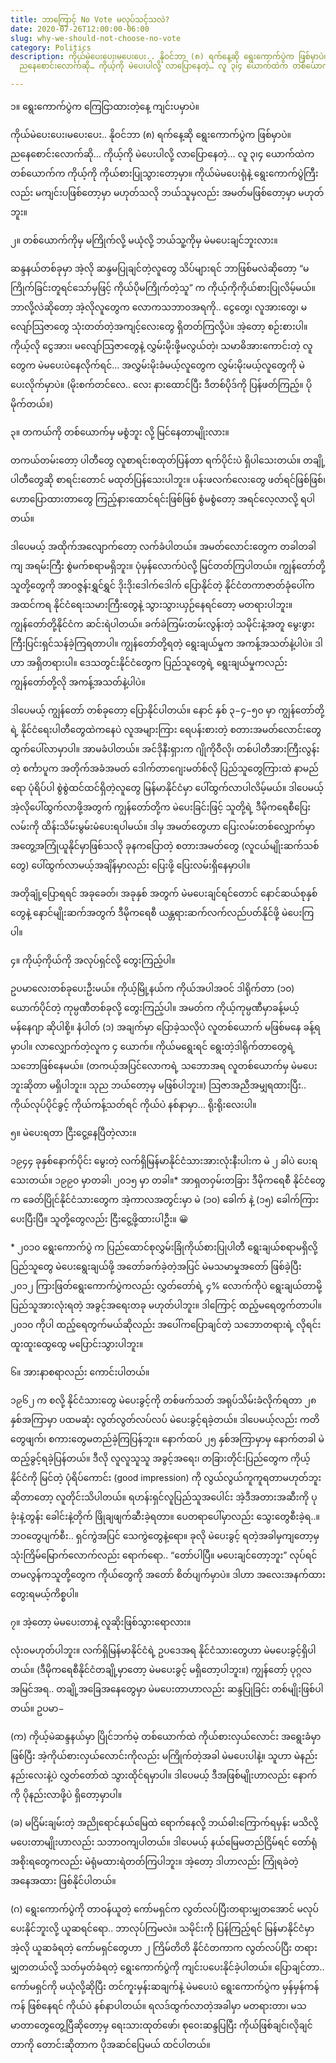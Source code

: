 ```yaml
---
title: ဘာကြောင့် No Vote မလုပ်သင့်သလဲ?
date: 2020-07-26T12:00:00-06:00
slug: why-we-should-not-choose-no-vote
category: Politics
description: ကိုယ်မဲပေးပေး၊မပေးပေး.. နိုဝင်ဘာ (၈) ရက်နေ့ဆို ရွေးကောက်ပွဲက ဖြစ်မှာပဲ။
  ညနေစောင်းလောက်ဆို… ကိုယ့်ကို မဲပေးပါလို့ လာပြောနေတဲ့… လူ ၃၊၄ ယောက်ထဲက တစ်ယောက်က

---
```

၁။ ရွေးကောက်ပွဲက ကြေငြာထားတဲ့နေ့ ကျင်းပမှာပဲ။

ကိုယ်မဲပေးပေး၊မပေးပေး.. နိုဝင်ဘာ (၈) ရက်နေ့ဆို ရွေးကောက်ပွဲက ဖြစ်မှာပဲ။ ညနေစောင်းလောက်ဆို… ကိုယ့်ကို မဲပေးပါလို့ လာပြောနေတဲ့… လူ ၃၊၄ ယောက်ထဲက တစ်ယောက်က ကိုယ့်ကို ကိုယ်စားပြုသွားတော့မှာ။ ကိုယ်မဲမပေးရုံနဲ့ ရွေးကောက်ပွဲကြီးလည်း မကျင်းပဖြစ်တော့မှာ မဟုတ်သလို ဘယ်သူမှလည်း အမတ်မဖြစ်တော့မှာ မဟုတ်ဘူး။

၂။ တစ်ယောက်ကိုမှ မကြိုက်လို့ မယုံလို့ ဘယ်သူ့ကိုမှ မဲမပေးချင်ဘူးလား။

ဆန္ဒနယ်တစ်ခုမှာ အဲ့လို ဆန္ဒမပြုချင်တဲ့လူတွေ သိပ်များရင် ဘာဖြစ်မလဲဆိုတော့ “မကြိုက်ခြင်းတူရင်သော်မှဖြင့် ကိုယ်ပိုမကြိုက်တဲ့သူ” က ကိုယ့်ကိုကိုယ်စားပြုလိမ့်မယ်။ ဘာလို့လဲဆိုတော့ အဲ့လိုလူတွေက လောကသဘာဝအရကို.. ငွေတွေ၊ လူအားတွေ၊ မလျော်သြဇာတွေ သုံးတတ်တဲ့အကျင့်လေးတွေ ရှိတတ်ကြလို့ပဲ။ အဲ့တော့ စဉ်းစားပါ။ ကိုယ့်လို ငွေအား၊ မလျော်သြဇာတွေနဲ့ လွှမ်းမိုးဖို့မလွယ်တဲ့၊ သမာဓိအားကောင်းတဲ့ လူတွေက မဲမပေးပဲနေလိုက်ရင်… အလွှမ်းမိုးခံမယ့်လူတွေက လွှမ်းမိုးမယ့်လူတွေကို မဲပေးလိုက်မှာပဲ။ (မိုးစက်တင်လေ.. လေး နားထောင်ပြီး ဒီတစ်ပိုဒ်ကို ပြန်ဖတ်ကြည့်။ ပိုမိုက်တယ်။)

၃။ တကယ်ကို တစ်ယောက်မှ မစွံဘူး လို့ မြင်နေတာမျိုးလား။

တကယ်တမ်းတော့ ပါတီတွေ လူစာရင်းစထုတ်ပြန်တာ ရက်ပိုင်းပဲ ရှိပါသေးတယ်။ တချို့ပါတီတွေဆို စာရင်းတောင် မထုတ်ပြန်သေးပါဘူး။ ပန်းဖလက်လေးတွေ ဖတ်ရင်ဖြစ်ဖြစ်၊ ဟောပြောထားတာတွေ ကြည့်နားထောင်ရင်းဖြစ်ဖြစ် စွံမစွံတော့ အရင်လေ့လာလို့ ရပါတယ်။

ဒါပေမယ့် အထိုက်အလျောက်တော့ လက်ခံပါတယ်။ အမတ်လောင်းတွေက တခါတခါကျ အရမ်းကြီး စွဲမက်စရာမရှိဘူး။ ပုံမှန်လောက်ပဲလို့ မြင်တတ်ကြပါတယ်။ ကျွန်တော်တို့ သူတို့တွေကို အာဝဇ္ဇန်းရွှင်ရွှင် ဒိုးဒိုးဒေါက်ဒေါက် ပြောနိုင်တဲ့ နိုင်ငံတကာဇာတ်ခုံပေါ်က အထင်ကရ နိုင်ငံရေးသမားကြီးတွေနဲ့ သွားသွားယှဉ်နေရင်တော့ မတရားပါဘူး။ ကျွန်တော်တို့နိုင်ငံက ဆင်းရဲပါတယ်။ ခက်ခဲကြမ်းတမ်းလွန်းတဲ့ သမိုင်းနဲ့အတူ မွေးဖွားကြီးပြင်းရှင်သန်ခဲ့ကြရတာပါ။ ကျွန်တော်တို့ရတဲ့ ရွေးချယ်မှုက အကန့်အသတ်နဲ့ပါပဲ။ ဒါဟာ အရှိတရားပါ။ ဒေသတွင်းနိုင်ငံတွေက ပြည်သူတွေရဲ့ ရွေးချယ်မှုကလည်း ကျွန်တော်တို့လို အကန့်အသတ်နဲ့ပါပဲ။

ဒါပေမယ့် ကျွန်တော် တစ်ခုတော့ ပြောနိုင်ပါတယ်။ နောင် နှစ် ၃−၄−၅၀ မှာ ကျွန်တော်တို့ရဲ့ နိုင်ငံရေးပါတီတွေထဲကနေပဲ လူအများကြား ရေပန်းစားတဲ့ စတားအမတ်လောင်းတွေ ထွက်ပေါ်လာမှာပါ။ အာမခံပါတယ်။ အင်ဒိုနီးရှားက ဂျိုကိုဝီလို၊ တစ်ပါတီအားကြီးလွန်းတဲ့ စင်္ကာပူက အတိုက်အခံအမတ် ဒေါက်တာဂျေးမတ်စ်လို ပြည်သူတွေကြားထဲ နာမည်ရော ပုံရိပ်ပါ စွဲစွဲထင်ထင်ရှိတဲ့လူတွေ မြန်မာနိုင်ငံမှာ ပေါ်ထွက်လာပါလိမ့်မယ်။ ဒါပေမယ့် အဲ့လိုပေါ်ထွက်လာဖို့အတွက် ကျွန်တော်တို့က မဲပေးခြင်းဖြင့် သူတို့ရဲ့ ဒီမိုကရေစီပြေးလမ်းကို ထိန်းသိမ်းမွမ်းမံပေးရပါမယ်။ ဒါမှ အမတ်တွေဟာ ပြေးလမ်းတစ်လျှောက်မှာ အတွေ့အကြုံယူနိုင်မှာဖြစ်သလို ခုနကပြောတဲ့ စတားအမတ်တွေ (လူငယ်မျိုးဆက်သစ်တွေ) ပေါ်ထွက်လာမယ့်အချိန်မှာလည်း ပြေးဖို့ ပြေးလမ်းရှိနေမှာပါ။

အတိုချုံ့ပြောရရင် အခုခေတ်၊ အခုနှစ် အတွက် မဲမပေးချင်ရင်တောင် နောင်ဆယ်စုနှစ်တွေနဲ့ နောင်မျိုးဆက်အတွက် ဒီမိုကရေစီ ယန္တရားဆက်လက်လည်ပတ်နိုင်ဖို့ မဲပေးကြပါ။

၄။ ကိုယ့်ကိုယ်ကို အလုပ်ရှင်လို့ တွေးကြည့်ပါ။

ဥပမာလေးတစ်ခုပေးဦးမယ်။ ကိုယ့်မြို့နယ်က ကိုယ်အပါအဝင် ဒါရိုက်တာ (၁၀) ယောက်ပိုင်တဲ့ ကုမ္ပဏီတစ်ခုလို့ တွေးကြည့်ပါ။ အမတ်က ကိုယ့်ကုမ္ပဏီမှာခန့်မယ့် မန်နေဂျာ ဆိုပါစို့။ နံပါတ် (၁) အချက်မှာ ပြောခဲ့သလိုပဲ လူတစ်ယောက် မဖြစ်မနေ ခန့်ရမှာပါ။ လာလျှောက်တဲ့လူက ၄ ယောက်။ ကိုယ်မရွေးရင် ရွေးတဲ့ဒါရိုက်တာတွေရဲ့ သဘောဖြစ်နေမယ်။ (တကယ့်အပြင်လောကရဲ့ သဘောအရ လူတစ်ယောက်မှ မဲမပေးဘူးဆိုတာ မရှိပါဘူး။ သုည ဘယ်တော့မှ မဖြစ်ပါဘူး။) သြဇာအညီအမျှရထားပြီး.. ကိုယ်လုပ်ပိုင်ခွင့် ကိုယ်ကန့်သတ်ရင် ကိုယ်ပဲ နစ်နာမှာ… ရိုးရိုးလေးပါ။

၅။ မဲပေးရတာ ငြီးငွေ့နေပြီတဲ့လား။

၁၉၄၄ ခုနှစ်နောက်ပိုင်း မွေးတဲ့ လက်ရှိမြန်မာနိုင်ငံသားအားလုံးနီးပါးက မဲ ၂ ခါပဲ ပေးရသေးတယ်။ ၁၉၉၀ မှာတခါ၊ ၂၀၁၅ မှာ တခါ။* အာရှတဝှမ်းတခြား ဒီမိုကရေစီ နိုင်ငံတွေက ခေတ်ပြိုင်နိုင်ငံသားတွေက အဲ့ကာလအတွင်းမှာ မဲ (၁၀) ခေါက် နဲ့ (၁၅) ခေါက်ကြား ပေးပြီးပြီ။ သူတို့တွေလည်း ငြီးငွေ့ဖို့ထားပါဦး။ 😀

\* ၂၀၁၀ ရွေးကောက်ပွဲ က ပြည်ထောင်စုလွှမ်းခြုံကိုယ်စားပြုပါတီ ရွေးချယ်စရာမရှိလို့ ပြည်သူတွေ မဲပေးရွေးချယ်ဖို့ အတော်ခက်ခဲ့တဲ့အပြင် မဲမသမာမှုအတော် ဖြစ်ခဲ့ပြီး ၂၀၁၂ ကြားဖြတ်ရွေးကောက်ပွဲကလည်း လွှတ်တော်ရဲ့ ၄% လောက်ကိုပဲ ရွေးချယ်တာမို့ ပြည်သူအားလုံးရတဲ့ အခွင့်အရေးတခု မဟုတ်ပါဘူး။ ဒါကြောင့် ထည့်မရေတွက်တာပါ။ ၂၀၁၀ ကိုပါ ထည့်ရေတွက်မယ်ဆိုလည်း အပေါ်ကပြောချင်တဲ့ သဘောတရားရဲ့ လိုရင်း ထူးထူးထွေထွေ မပြောင်းသွားပါဘူး။

၆။ အားနာစရာလည်း ကောင်းပါတယ်။

၁၉၆၂ က စလို့ နိုင်ငံသားတွေ မဲပေးခွင့်ကို တစ်ဖက်သတ် အရုပ်သိမ်းခံလိုက်ရတာ ၂၈ နှစ်အကြာမှာ ပထမဆုံး လွတ်လွတ်လပ်လပ် မဲပေးခွင့်ရခဲ့တယ်။ ဒါပေမယ့်လည်း ကတိတွေဖျက်၊ စကားတွေမတည်ခဲ့ကြပြန်ဘူး။ နောက်ထပ် ၂၅ နှစ်အကြာမှာမှ နောက်တခါ မဲထည့်ခွင့်ရခဲ့ပြန်တယ်။ ဒီလို လူလူသူသူ အခွင့်အရေး၊ တခြားတိုင်းပြည်တွေက ကိုယ့်နိုင်ငံကို မြင်တဲ့ ပုံရိပ်ကောင်း (good impression) ကို လွယ်လွယ်ကူကူရတာမဟုတ်ဘူး ဆိုတာတော့ လူတိုင်းသိပါတယ်။ ရဟန်းရှင်လူပြည်သူအပေါင်း အဲ့ဒီအတားအဆီးကို ပုခုံးနဲ့တွန်း ခေါင်းနဲ့တိုက် ဖြိုချဖျက်ဆီးခဲ့ရတာ။ ပေတရာပေါ်မှာလည်း သွေးတွေစီးခဲ့ရ..။ ဘဝတွေပျက်စီး.. ရှင်ကွဲအပြင် သေကွဲတွေနဲ့ရော။ ခုလို မဲပေးခွင့် ရတဲ့အခါမှကျတော့မှ သုံးကြိမ်မြောက်လောက်လည်း ရောက်ရော.. “တော်ပါပြီ။ မပေးချင်တော့ဘူး” လုပ်ရင် တမလွန်ကသူတို့တွေက ကိုယ်တွေကို အတော် စိတ်ပျက်မှာပဲ။ ဒါဟာ အလေးအနက်ထား တွေးရမယ့်ကိစ္စပါ။

၇။ အဲ့တော့ မဲမပေးတာနဲ့ လူဆိုးဖြစ်သွားရောလား။

လုံးဝမဟုတ်ပါဘူး။ လက်ရှိမြန်မာနိုင်ငံရဲ့ ဥပဒေအရ နိုင်ငံသားတွေဟာ မဲမပေးခွင့်ရှိပါတယ်။ (ဒီမိုကရေစီနိုင်ငံတချို့မှာတော့ မဲမပေးခွင့် မရှိတော့ပါဘူး။) ကျွန်တော့် ပုဂ္ဂလအမြင်အရ.. တချို့အခြေအနေတွေမှာ မဲမပေးတာဟာလည်း ဆန္ဒပြုခြင်း တစ်မျိုးဖြစ်ပါတယ်။ ဥပမာ−

(က) ကိုယ့်မဲဆန္ဒနယ်မှာ ပြိုင်ဘက်မဲ့ တစ်ယောက်ထဲ ကိုယ်စားလှယ်လောင်း အရွေးခံမှာ ဖြစ်ပြီး အဲ့ကိုယ်စားလှယ်လောင်းကိုလည်း မကြိုက်တဲ့အခါ မဲမပေးပါနဲ့။ သူဟာ မဲနည်းနည်းလေးနဲ့ပဲ လွှတ်တော်ထဲ သွားထိုင်ရမှာပါ။ ဒါပေမယ့် ဒီအဖြစ်မျိုးဟာလည်း နောက်ကို ပိုနည်းလာဖို့ပဲ ရှိတော့မှာပါ။

(ခ) မငြိမ်းချမ်းတဲ့ အညိုရောင်နယ်မြေထဲ ရောက်နေလို့ ဘယ်ဓါးကြောက်ရမှန်း မသိလို့ မပေးတာမျိုးဟာလည်း သဘာဝကျပါတယ်။ ဒါပေမယ့် နယ်မြေမတည်ငြိမ်ရင် တော်ရုံအစိုးရတွေကလည်း မဲရုံမထားရဲတတ်ကြပါဘူး။ အဲ့တော့ ဒါဟာလည်း ကြုံရခဲတဲ့ အနေအထား ဖြစ်နိုင်ပါတယ်။

(ဂ) ရွေးကောက်ပွဲကို တာဝန်ယူတဲ့ ကော်မရှင်က လွတ်လပ်ပြီးတရားမျှတအောင် မလုပ်ပေးနိုင်ဘူးလို့ ယူဆရင်ရော.. ဘာလုပ်ကြမလဲ။ သမိုင်းကို ပြန်ကြည့်ရင် မြန်မာနိုင်ငံမှာ အဲ့လို ယူဆခံရတဲ့ ကော်မရှင်တွေဟာ ၂ ကြိမ်တိတိ နိုင်ငံတကာက လွတ်လပ်ပြီး တရားမျှတတယ်လို့ သတ်မှတ်ခံရတဲ့ ရွေးကောက်ပွဲကို ကျင်းပပေးနိုင်ခဲ့ပါတယ်။ ပြောချင်တာ.. ကော်မရှင်ကို မယုံလို့ဆိုပြီး တင်ကူးမှန်းဆချက်နဲ့ မဲမပေးပဲ ရွေးကောက်ပွဲက မှန်မှန်ကန်ကန် ဖြစ်နေရင် ကိုယ်ပဲ နစ်နာပါတယ်။ ရလဒ်ထွက်လာတဲ့အခါမှာ မတရားတာ၊ မသမာတာတွေတွေ့ပြီဆိုတော့မှ ရေးသားထုတ်ဖော်၊ စုဝေးဆန္ဒပြပြီး ကိုယ်ဖြစ်ချင်၊လိုချင်တာကို တောင်းဆိုတာက ပိုအဆင်ပြေမယ် ထင်ပါတယ်။

